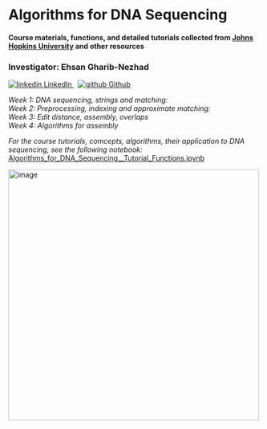 # Algorithms for DNA Sequencing
#### Course materials, functions, and detailed tutorials collected from [Johns Hopkins University](https://www.coursera.org/learn/dna-sequencing/home/welcome) and other resources 

###  Investigator: Ehsan Gharib-Nezhad

  <p>
  <a href="https://www.linkedin.com/in/ehsan-gharib-nezhad/" rel="nofollow noreferrer">
    <img src="https://i.stack.imgur.com/gVE0j.png" alt="linkedin"> LinkedIn
  </a> &nbsp; 
  <a href="https://github.com/EhsanGharibNezhad/" rel="nofollow noreferrer">
    <img src="https://i.stack.imgur.com/tskMh.png" alt="github"> Github
  </a>
</p>


*Week 1: DNA sequencing, strings and matching:*\
*Week 2: Preprocessing, indexing and approximate matching:*\
*Week 3: Edit distance, assembly, overlaps*\
*Week 4: Algorithms for assembly*


*For the course tutorials, comcepts, algorithms, their application to DNA sequencing, see the following notebook:*\
[Algorithms_for_DNA_Sequencing__Tutorial_Functions.ipynb](notebooks/Algorithms_for_DNA_Sequencing__Tutorial_Functions.ipynb)<br />


<img width="500" alt="image" src="https://user-images.githubusercontent.com/22139918/156111516-98d5f6b0-7ae9-4678-903e-87349b3d45c9.png">
